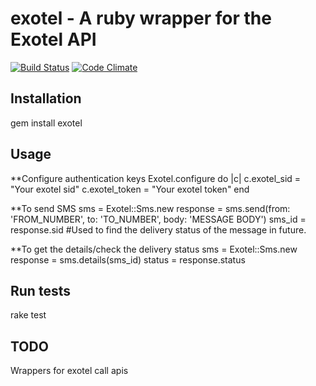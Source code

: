 # exotel - A ruby wrapper for the Exotel API
[![Build Status](https://travis-ci.org/vijendra/exotel.png?branch=master)](https://travis-ci.org/vijendra/exotel)  [![Code Climate](https://codeclimate.com/badge.png)](https://codeclimate.com/github/vijendra/exotel)

## Installation
  gem install exotel

## Usage
 
  **Configure authentication keys
  Exotel.configure do |c|
    c.exotel_sid   = "Your exotel sid"
    c.exotel_token = "Your exotel token"
  end
 
  **To send SMS
  sms = Exotel::Sms.new
  response = sms.send(from: 'FROM_NUMBER', to: 'TO_NUMBER', body: 'MESSAGE BODY')
  sms_id = response.sid #Used to find the delivery status of the message in future.
 
  **To get the details/check the delivery status
  sms = Exotel::Sms.new
  response = sms.details(sms_id)
  status = response.status

## Run tests
  rake test
  
## TODO
Wrappers for exotel call apis
